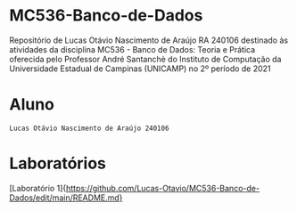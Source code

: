 # MC536-Banco-de-Dados
Repositório de Lucas Otávio Nascimento de Araújo RA 240106 destinado às atividades da disciplina MC536 - Banco de Dados: Teoria e Prática oferecida pelo Professor André Santanchè do Instituto de Computação da Universidade Estadual de Campinas (UNICAMP) no 2º período de 2021

# Aluno
`Lucas Otávio Nascimento de Araújo 240106`

# Laboratórios
[Laboratório 1]{https://github.com/Lucas-Otavio/MC536-Banco-de-Dados/edit/main/README.md}
